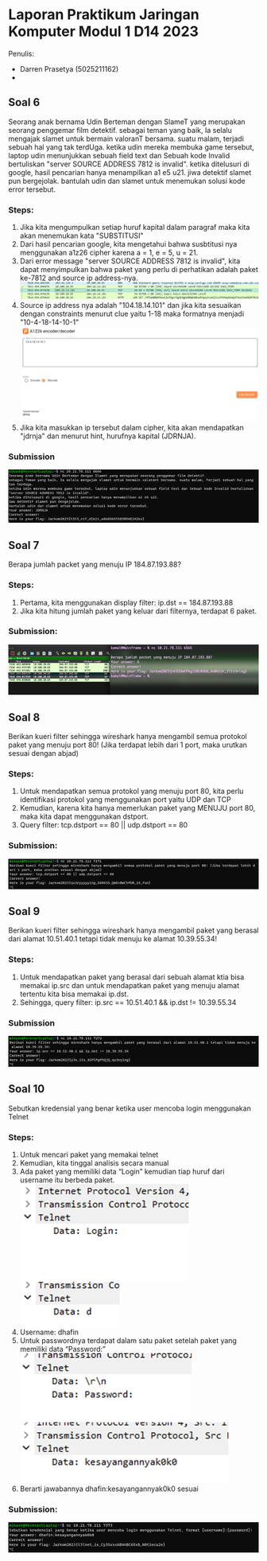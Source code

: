 # Laporan Praktikum Jaringan Komputer Modul 1 D14 2023

Penulis:
- Darren Prasetya (5025211162)
- 
## Soal 6
Seorang anak bernama Udin Berteman dengan SlameT yang merupakan seorang penggemar film detektif. sebagai teman yang baik, Ia selalu mengajak slamet untuk bermain valoranT bersama. suatu malam, terjadi sebuah hal yang tak terdUga. ketika udin mereka membuka game tersebut, laptop udin menunjukkan sebuah field text dan Sebuah kode Invalid bertuliskan "server SOURCE ADDRESS 7812 is invalid". ketika ditelusuri di google, hasil pencarian hanya menampilkan a1 e5 u21. jiwa detektif slamet pun bergejolak. bantulah udin dan slamet untuk menemukan solusi kode error tersebut.

### Steps:
1. Jika kita mengumpulkan setiap huruf kapital dalam paragraf maka kita akan menemukan kata "SUBSTITUSI"
2. Dari hasil pencarian google, kita mengetahui bahwa susbtitusi nya menggunakan a1z26 cipher karena a = 1, e = 5, u = 21.
3. Dari error message "server SOURCE ADDRESS 7812 is invalid", kita dapat menyimpulkan bahwa paket yang perlu di perhatikan adalah paket ke-7812 and source ip address-nya.
![Alt text](images/image-1.png)
4. Source ip address nya adalah "104.18.14.101" dan jika kita sesuaikan dengan constraints menurut clue yaitu 1-18 maka formatnya menjadi "10-4-18-14-10-1"
![Alt text](images/image.png)
5. Jika kita masukkan ip tersebut dalam cipher, kita akan mendapatkan "jdrnja" dan menurut hint, hurufnya kapital (JDRNJA).

### Submission
![Alt text](images/image-2.png)

## Soal 7
Berapa jumlah packet yang menuju IP 184.87.193.88?

### Steps:
1. Pertama, kita menggunakan display filter: ip.dst == 184.87.193.88
2. Jika kita hitung jumlah paket yang keluar dari filternya, terdapat 6 paket.

### Submission:
![Alt text](images/image-3.png)

## Soal 8
Berikan kueri filter sehingga wireshark hanya mengambil semua protokol paket yang menuju port 80! (Jika terdapat lebih dari 1 port, maka urutkan sesuai dengan abjad)

### Steps:
1. Untuk mendapatkan semua protokol yang menuju port 80, kita perlu identifikasi protokol yang menggunakan port yaitu UDP dan TCP
2. Kemudian, karena kita hanya memerlukan paket yang MENUJU port 80, maka kita dapat menggunakan dstport.
3. Query filter: tcp.dstport == 80 || udp.dstport == 80

### Submission:
![Alt text](images/image-4.png)

## Soal 9
Berikan kueri filter sehingga wireshark hanya mengambil paket yang berasal dari alamat 10.51.40.1 tetapi tidak menuju ke alamat 10.39.55.34!

### Steps:
1. Untuk mendapatkan paket yang berasal dari sebuah alamat ktia bisa memakai ip.src dan untuk mendapatkan paket yang menuju alamat tertentu kita bisa memakai ip.dst.
2. Sehingga, query filter: ip.src == 10.51.40.1 && ip.dst != 10.39.55.34

### Submission
![Alt text](images/image-5.png)

## Soal 10
Sebutkan kredensial yang benar ketika user mencoba login menggunakan Telnet

### Steps:
1. Untuk mencari paket yang memakai telnet
2. Kemudian, kita tinggal analisis secara manual
3. Ada paket yang memiliki data “Login” kemudian tiap huruf dari username itu berbeda paket.
![Alt text](images/image-6.png)
![Alt text](images/image-7.png)
4. Username: dhafin
5. Untuk passwordnya terdapat dalam satu paket setelah paket yang memiliki data “Password:”
![Alt text](images/image-8.png)
![Alt text](images/image-9.png)
6. Berarti jawabannya dhafin:kesayangannyak0k0 sesuai 

### Submission:
![Alt text](images/image-10.png)